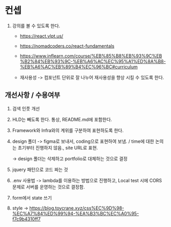 # 컨셉

1. 강의를 볼 수 있도록 한다.

    - https://react.vlpt.us/

    - https://nomadcoders.co/react-fundamentals

    - https://www.inflearn.com/course/%EB%85%B8%EB%93%9C%EB%B2%84%EB%93%9C-%EB%A6%AC%EC%95%A1%ED%8A%B8-%EB%A6%AC%EB%89%B4%EC%96%BC#curriculum

    - 재사용성 -> 컴포넌트 단위로 잘 나누어 재사용성을 향상 시킬 수 있도록 한다.

## 개선사항 / 수용여부

1. 검색 인풋 개선

2. HLD는 빼도록 한다. 통상, README.md에 포함한다.

3. Framework와 Infra와의 계위를 구분하여 표현하도록 한다.

4. design 폴더 -> figma로 보내서, coding으로 표현하여 보냄. / time에 대한 논의는 초기부터 진행하지 않음., site URL로 표현.

   -> design 폴더는 삭제하고 portfolio로 대체하는 것으로 결정

5. jquery 패턴으로 코드 짜는 것

6. .env 사용법
   -> lambda를 이용하는 방법으로 진행하고, Local test 시에 CORS 문제로 서버를 운영하는 것으로 결정함.

7. form에서 state 쓰기

8. style -> https://blog.toycrane.xyz/css%EC%9D%98-%EC%A7%84%ED%99%94-%EA%B3%BC%EC%A0%95-f7c9b4310ff7